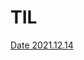 # TIL

[Date 2021.12.14](TIL%2026eedec1794e41dc96e51029140e2662/Date%202021%2012%2014%2078e589a52525467c856ee200693f4919.md)